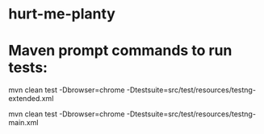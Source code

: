 # hurt-me-planty

# Maven prompt commands to run tests:
mvn clean test -Dbrowser=chrome -Dtestsuite=src/test/resources/testng-extended.xml

mvn clean test -Dbrowser=chrome -Dtestsuite=src/test/resources/testng-main.xml
